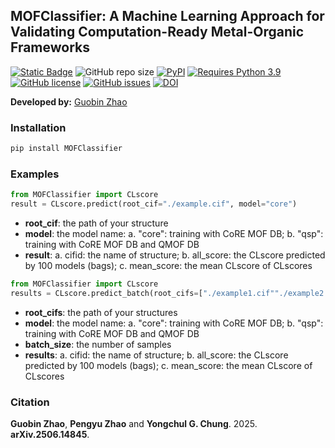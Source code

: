 ## MOFClassifier: A Machine Learning Approach for Validating Computation-Ready Metal-Organic Frameworks
                                                                                                                                          
[![Static Badge](https://img.shields.io/badge/arXiv.2506.14845v1-brightgreen?style=flat)](https://arxiv.org/abs/2506.14845)
![GitHub repo size](https://img.shields.io/github/repo-size/mtap-research/MOFClassifier?logo=github&logoColor=white&label=Repo%20Size)
[![PyPI](https://img.shields.io/pypi/v/MOFClassifier?logo=pypi&logoColor=white)](https://pypi.org/project/MOFClassifier?logo=pypi&logoColor=white)
[![Requires Python 3.9](https://img.shields.io/badge/Python-3.9-blue.svg?logo=python&logoColor=white)](https://python.org/downloads)
[![GitHub license](https://img.shields.io/github/license/mtap-research/MOFClassifier.svg)](https://github.com/mtap-research/MOFClassifier/blob/main/LICENSE)
[![GitHub issues](https://img.shields.io/github/issues/mtap-research/MOFClassifier.svg)](https://GitHub.com/mtap-research/MOFClassifier/issues/)
[![DOI](https://zenodo.org/badge/DOI/10.5281/zenodo.15654431.svg)](https://doi.org/10.5281/zenodo.15654431)
                                                                     
**Developed by:** [Guobin Zhao](https://github.com/sxm13)                                
                                                                                                         
### Installation 
                                     
```sh
pip install MOFClassifier
```

### Examples                                                                                                     
```python
from MOFClassifier import CLscore
result = CLscore.predict(root_cif="./example.cif", model="core")
```
-  **root_cif**: the path of your structure
-  **model**: the model name: a. "core": training with CoRE MOF DB; b. "qsp": training with CoRE MOF DB and QMOF DB
-  **result**: a. cifid: the name of structure; b. all_score: the CLscore predicted by 100 models (bags); c. mean_score: the mean CLscore of CLscores                                                 

```python
from MOFClassifier import CLscore
results = CLscore.predict_batch(root_cifs=["./example1.cif""./example2.cif","./example3.cif"], model="core", batch_size=512)
```
-  **root_cifs**: the path of your structures
-  **model**: the model name: a. "core": training with CoRE MOF DB; b. "qsp": training with CoRE MOF DB and QMOF DB
-  **batch_size**: the number of samples
-  **results**: a. cifid: the name of structure; b. all_score: the CLscore predicted by 100 models (bags); c. mean_score: the mean CLscore of CLscores  
                                                                                
### Citation                                          
**Guobin Zhao**, **Pengyu Zhao** and **Yongchul G. Chung**. 2025. **arXiv.2506.14845**.
